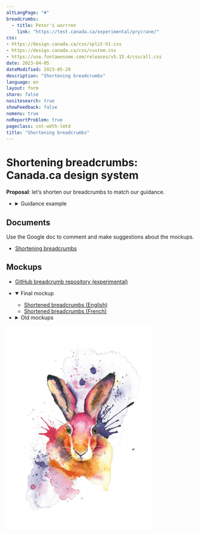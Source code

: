```yaml
---
altLangPage: "#"
breadcrumbs:
  - title: Peter's warrren
    link: "https://test.canada.ca/experimental/prycrane/"
css:
- https://design.canada.ca/css/split-h1.css
- https://design.canada.ca/css/custom.css
- https://use.fontawesome.com/releases/v5.15.4/css/all.css
date: 2023-04-05
dateModified: 2023-05-29
description: "Shortening breadcrumbs"
language: en
layout: form
share: false
nositesearch: true
showFeedback: false
nomenu: true
noReportProblem: true
pageclass: cnt-wdth-lmtd
title: "Shortening breadcrumbs"
---
```

<div class="row">
  <div class="col-md-8">
    <h1 property="name" id="wb-cont" dir="ltr"><span class="stacked"><span>Shortening breadcrumbs</span>: <span>Canada.ca design system</span></span></h1>
    <p><strong>Proposal</strong>: let’s shorten our breadcrumbs to match our guidance.</p>
    <ul class="list-unstyled mrgn-tp-lg">
      <li>
        <details>
          <summary>Guidance example</summary>
          <h2 class="h3"></h2>
          <nav id="wb-bc" property="breadcrumb">
            <h2 class="wb-inv">You are here:</h2>
            <div class="mrgn-lft-lg">
              <ol class="breadcrumb small">
                <li><a href="#">Canada.ca</a></li>
                <li><a href="#">Immigration and citizenship</a></li>
                <li><a href="#">Canadian citizenship</a></li>
                <li><a href="#">Apply for Canadian citizenship</a></li>
                <li><a href="#">Prepare for the Canadian citizenship test and interview</a></li>
              </ol>
            </div>
          </nav>
          <p class="mrgn-tp-md">Can be shortened to this:</p>
          <nav id="wb-bc" property="breadcrumb">
            <h2 class="wb-inv">You are here:</h2>
            <div class="mrgn-lft-lg">
              <ol class="breadcrumb small">
                <li><a href="#">Canada.ca</a></li>
                <li><a href="#">Immigration and citizenship</a></li>
                <li><a href="#">Canadian citizenship</a></li>
                <li><a href="#">Apply</a></li>
                <li><a href="#">Prepare for test and interview</a></li>
              </ol>
            </div>
          </nav>
        </details>
      </li>
    </ul>
    <h2 class="h3 mrgn-tp-lg">Documents</h2>
    <p>Use the Google doc to comment and make suggestions about the mockups.</p>
    <ul class="fa-ul">
      <li><span class="fa-li"><span class="fab fa-google-drive"></span></span><a href="https://docs.google.com/document/d/1sGETEAhBRqnlopkHi-axZMmJqOoMoq96WuUYsx04jqA/edit">Shortening breadcrumbs</a></li>
    </ul>
    <h2 class="h3 mrgn-tp-lg">Mockups</h2>
    <ul class="fa-ul">
      <li><span class="fa-li"><span class="fas fa-code-branch"></span></span><a href="https://github.com/gc-proto/experimental/tree/master/prycrane/breadcrumbs">GitHub breadcrumb repository (experimental)</a></li>
    </ul>
    <ul class="list-unstyled">
      <li>
        <details open="open">
          <summary class="bg-info">Final mockup</summary>
          <ul>
            <li><a href="breadcrumbs-en.html">Shortened breadcrumbs (English)</a></li>
            <li><a href="breadcrumbs-fr.html">Shortened breadcrumbs (French)</a></li>
          </ul>
        </details>
      </li>
      <li>
        <details>
          <summary class="bg-info">Old mockups</summary>
          <ul>
            <li><a href="breadcrumbs-01.html">Current presentation of breadcrumbs (Global header)</a>
              <ul>
                <li><a href="breadcrumbs-02.html">Shortened breadcrumbs ex. 1 (Global header)</a></li>
                <li><a href="breadcrumbs-03.html">Shortened breadcrumbs ex. 2 (Global header)</a></li>
                <li><a href="breadcrumbs-04.html">Shortened breadcrumbs ex. 3 (Global header)</a></li>
                <li><a href="breadcrumbs-05.html">Shortened breadcrumbs ex. 4 (Global header)</a> - This example demonstrates skipping a section.  Is it advisable to skip a section?</li>
              </ul>
            </li>
          </ul>
        </details>
      </li>
    </ul>
  </div>
  <div class="col-md-4">
    <div><img src="./images/bunny19.png" alt="" class="img-responsive"></div>
  </div>
</div>
